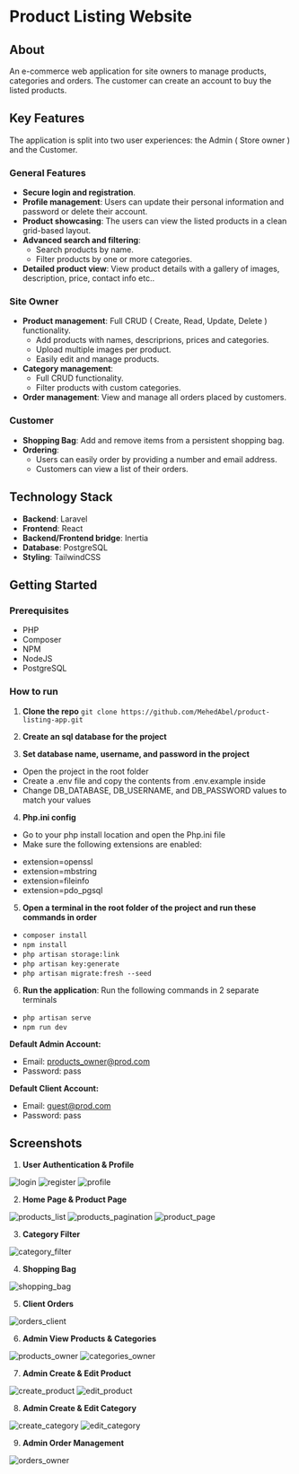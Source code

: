 # Product Listing Website
## About <a name="about"></a>
An e-commerce web application for site owners to manage products, categories and orders. The customer can create an account to buy the listed products.

## Key Features
The application is split into two user experiences: the Admin ( Store owner ) and the Customer.

### General Features <a name="general-features"></a>
- **Secure login and registration**.
- **Profile management**: Users can update their personal information and password or delete their account.
- **Product showcasing**: The users can view the listed products in a clean grid-based layout.
- **Advanced search and filtering**:
  * Search products by name.
  * Filter products by one or more categories.
- **Detailed product view**: View product details with a gallery of images, description, price, contact info etc..

### Site Owner
- **Product management**: Full CRUD ( Create, Read, Update, Delete ) functionality.
  * Add products with names, descriprions, prices and categories.
  * Upload multiple images per product.
  * Easily edit and manage products.
- **Category management**:
  * Full CRUD functionality.
  * Filter products with custom categories.
- **Order management**: View and manage all orders placed by customers.

### Customer
- **Shopping Bag**: Add and remove items from a persistent shopping bag.
- **Ordering**:
  * Users can easily order by providing a number and email address.
  * Customers can view a list of their orders.

## Technology Stack
- **Backend**: Laravel
- **Frontend**: React
- **Backend/Frontend bridge**: Inertia
- **Database**: PostgreSQL
- **Styling**: TailwindCSS

## Getting Started
### Prerequisites
- PHP
- Composer
- NPM
- NodeJS
- PostgreSQL

### How to run

1. **Clone the repo** ```git clone https://github.com/MehedAbel/product-listing-app.git```

2. **Create an sql database for the project**

3. **Set database name, username, and password in the project**
- Open the project in the root folder
- Create a .env file and copy the contents from .env.example inside
- Change DB_DATABASE, DB_USERNAME, and DB_PASSWORD values to match your values

4. **Php.ini config**
- Go to your php install location and open the Php.ini file
- Make sure the following extensions are enabled:
 * extension=openssl
 * extension=mbstring
 * extension=fileinfo
 * extension=pdo_pgsql

5. **Open a terminal in the root folder of the project and run these commands in order**
- ```composer install```
- ```npm install```
- ```php artisan storage:link```
- ```php artisan key:generate```
- ```php artisan migrate:fresh --seed```

6. **Run the application**: Run the following commands in 2 separate terminals
- ```php artisan serve```
- ```npm run dev```

**Default Admin Account:**
- Email: products_owner@prod.com
- Password: pass

**Default Client Account:**
- Email: guest@prod.com
- Password: pass

## Screenshots
1. **User Authentication & Profile**
   
![login](https://github.com/user-attachments/assets/68d76e56-0e8d-48f4-90a5-cf228688feb5)
![register](https://github.com/user-attachments/assets/833b0fdd-e7ec-4c9d-aead-33a485622b58)
![profile](https://github.com/user-attachments/assets/5d570234-c9b1-4e76-bb67-612edf6d5c4f)

2. **Home Page & Product Page**

![products_list](https://github.com/user-attachments/assets/d528d17b-125f-438c-a40b-663dcc375c40)
![products_pagination](https://github.com/user-attachments/assets/24fbc705-6778-4c1b-971c-498c6380da9e)
![product_page](https://github.com/user-attachments/assets/c3eab1fa-a2cc-41e6-a58b-2c8306ae6b2f)

3. **Category Filter**

![category_filter](https://github.com/user-attachments/assets/84e4ad96-f530-4776-87ca-71d693a9bc3a)

4. **Shopping Bag**

![shopping_bag](https://github.com/user-attachments/assets/fb271fa9-427b-4de2-9283-0ca64eb3eb33)

5. **Client Orders**

![orders_client](https://github.com/user-attachments/assets/4f119beb-8542-4a9f-83c4-7b8e5669b462)

6. **Admin View Products & Categories**

![products_owner](https://github.com/user-attachments/assets/1d8e24e5-4a79-4617-ae3c-ad3cc62a1358)
![categories_owner](https://github.com/user-attachments/assets/05beb016-01ed-41d2-97e8-5cc84e40d456)

7. **Admin Create & Edit Product**

![create_product](https://github.com/user-attachments/assets/03eec671-9cf2-45a2-bdb8-f93fc588c0af)
![edit_product](https://github.com/user-attachments/assets/893561b8-80ea-4435-861e-cf033f719351)

8. **Admin Create & Edit Category**

![create_category](https://github.com/user-attachments/assets/9a3d62de-b53e-4781-9cfa-f8b8c885dd71)
![edit_category](https://github.com/user-attachments/assets/4fb46054-7494-4c3b-bb26-0883f1b33d55)

9. **Admin Order Management**

![orders_owner](https://github.com/user-attachments/assets/0df66217-40b5-46d1-8bab-e15679bdfcda)
